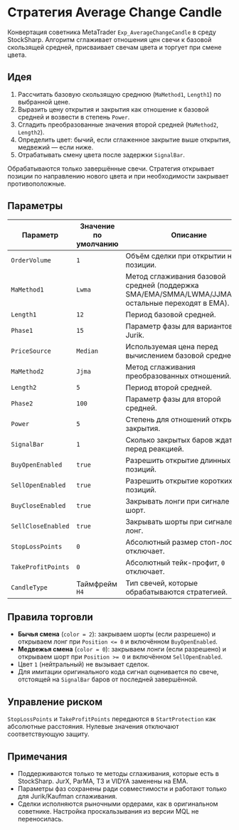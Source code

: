 # Стратегия Average Change Candle

Конвертация советника MetaTrader `Exp_AverageChangeCandle` в среду StockSharp. Алгоритм сглаживает отношения цен свечи к базовой скользящей средней, присваивает свечам цвета и торгует при смене цвета.

## Идея

1. Рассчитать базовую скользящую среднюю (`MaMethod1`, `Length1`) по выбранной цене.
2. Выразить цену открытия и закрытия как отношение к базовой средней и возвести в степень `Power`.
3. Сгладить преобразованные значения второй средней (`MaMethod2`, `Length2`).
4. Определить цвет: бычий, если сглаженное закрытие выше открытия, медвежий — если ниже.
5. Отрабатывать смену цвета после задержки `SignalBar`.

Обрабатываются только завершённые свечи. Стратегия открывает позиции по направлению нового цвета и при необходимости закрывает противоположные.

## Параметры

| Параметр | Значение по умолчанию | Описание |
|----------|------------------------|----------|
| `OrderVolume` | `1` | Объём сделки при открытии новой позиции. |
| `MaMethod1` | `Lwma` | Метод сглаживания базовой средней (поддержка SMA/EMA/SMMA/LWMA/JJMA/AMA, остальные переходят в EMA). |
| `Length1` | `12` | Период базовой средней. |
| `Phase1` | `15` | Параметр фазы для вариантов Jurik. |
| `PriceSource` | `Median` | Используемая цена перед вычислением базовой средней. |
| `MaMethod2` | `Jjma` | Метод сглаживания преобразованных отношений. |
| `Length2` | `5` | Период второй средней. |
| `Phase2` | `100` | Параметр фазы для второй средней. |
| `Power` | `5` | Степень для отношений открытия/закрытия. |
| `SignalBar` | `1` | Сколько закрытых баров ждать перед реакцией. |
| `BuyOpenEnabled` | `true` | Разрешить открытие длинных позиций. |
| `SellOpenEnabled` | `true` | Разрешить открытие коротких позиций. |
| `BuyCloseEnabled` | `true` | Закрывать лонги при сигнале на шорт. |
| `SellCloseEnabled` | `true` | Закрывать шорты при сигнале на лонг. |
| `StopLossPoints` | `0` | Абсолютный размер стоп-лосса, `0` отключает. |
| `TakeProfitPoints` | `0` | Абсолютный тейк-профит, `0` отключает. |
| `CandleType` | Таймфрейм `H4` | Тип свечей, которые обрабатываются стратегией. |

## Правила торговли

- **Бычья смена** (`color = 2`): закрываем шорты (если разрешено) и открываем лонг при `Position <= 0` и включённом `BuyOpenEnabled`.
- **Медвежья смена** (`color = 0`): закрываем лонги (если разрешено) и открываем шорт при `Position >= 0` и включённом `SellOpenEnabled`.
- Цвет `1` (нейтральный) не вызывает сделок.
- Для имитации оригинального кода сигнал оценивается по свече, отстоящей на `SignalBar` баров от последней завершённой.

## Управление риском

`StopLossPoints` и `TakeProfitPoints` передаются в `StartProtection` как абсолютные расстояния. Нулевые значения отключают соответствующую защиту.

## Примечания

- Поддерживаются только те методы сглаживания, которые есть в StockSharp. JurX, ParMA, T3 и VIDYA заменены на EMA.
- Параметры фаз сохранены ради совместимости и работают только для Jurik/Kaufman сглаживания.
- Сделки исполняются рыночными ордерами, как в оригинальном советнике. Настройка проскальзывания из версии MQL не переносилась.
